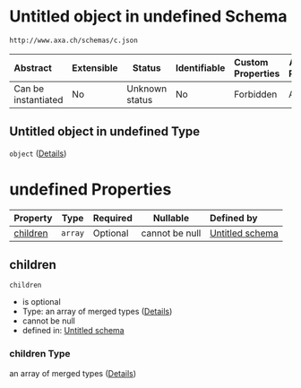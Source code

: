 # Untitled object in undefined Schema

```txt
http://www.axa.ch/schemas/c.json
```




| Abstract            | Extensible | Status         | Identifiable | Custom Properties | Additional Properties | Access Restrictions | Defined In                              |
| :------------------ | ---------- | -------------- | ------------ | :---------------- | --------------------- | ------------------- | --------------------------------------- |
| Can be instantiated | No         | Unknown status | No           | Forbidden         | Allowed               | none                | [c.json](c.json "open original schema") |

## Untitled object in undefined Type

`object` ([Details](c.md))

# undefined Properties

| Property              | Type    | Required | Nullable       | Defined by                                                                                               |
| :-------------------- | ------- | -------- | -------------- | :------------------------------------------------------------------------------------------------------- |
| [children](#children) | `array` | Optional | cannot be null | [Untitled schema](c-properties-children.md "http&#x3A;//www.axa.ch/schemas/c.json#/properties/children") |

## children




`children`

-   is optional
-   Type: an array of merged types ([Details](c-properties-children-items.md))
-   cannot be null
-   defined in: [Untitled schema](c-properties-children.md "http&#x3A;//www.axa.ch/schemas/c.json#/properties/children")

### children Type

an array of merged types ([Details](c-properties-children-items.md))
